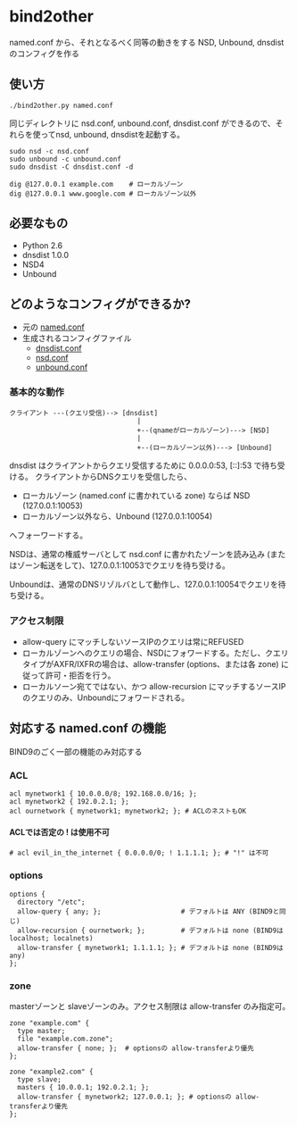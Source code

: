 # bind2other

named.conf から、それとなるべく同等の動きをする NSD, Unbound, dnsdist のコンフィグを作る

## 使い方

```
./bind2other.py named.conf
```

同じディレクトリに nsd.conf, unbound.conf, dnsdist.conf ができるので、それらを使ってnsd, unbound, dnsdistを起動する。

```
sudo nsd -c nsd.conf
sudo unbound -c unbound.conf
sudo dnsdist -C dnsdist.conf -d

dig @127.0.0.1 example.com    # ローカルゾーン
dig @127.0.0.1 www.google.com # ローカルゾーン以外
```

## 必要なもの
  - Python 2.6
  - dnsdist 1.0.0
  - NSD4
  - Unbound

## どのようなコンフィグができるか?

  - 元の [named.conf](https://github.com/hdais/bind2other/blob/master/example/named.conf)
  - 生成されるコンフィグファイル
    - [dnsdist.conf](https://github.com/hdais/bind2other/blob/master/example/dnsdist.conf)
    - [nsd.conf](https://github.com/hdais/bind2other/blob/master/example/nsd.conf)
    - [unbound.conf](https://github.com/hdais/bind2other/blob/master/example/unbound.conf)
  

### 基本的な動作

```
クライアント ---(クエリ受信)--> [dnsdist]
                                |
                                +--(qnameがローカルゾーン)---> [NSD]
                                |
                                +--(ローカルゾーン以外)---> [Unbound]
```

dnsdist はクライアントからクエリ受信するために 0.0.0.0:53, [::]:53 で待ち受ける。
クライアントからDNSクエリを受信したら、

  - ローカルゾーン (named.conf に書かれている zone) ならば NSD (127.0.0.1:10053)
  - ローカルゾーン以外なら、Unbound (127.0.0.1:10054)

へフォーワードする。

NSDは、通常の権威サーバとして nsd.conf に書かれたゾーンを読み込み (またはゾーン転送をして)、127.0.0.1:10053でクエリを待ち受ける。

Unboundは、通常のDNSリゾルバとして動作し、127.0.0.1:10054でクエリを待ち受ける。

### アクセス制限

  - allow-query にマッチしないソースIPのクエリは常にREFUSED
  - ローカルゾーンへのクエリの場合、NSDにフォワードする。ただし、クエリタイプがAXFR/IXFRの場合は、allow-transfer (options、または各 zone) に従って許可・拒否を行う。
  - ローカルソーン宛てではない、かつ allow-recursion にマッチするソースIPのクエリのみ、Unboundにフォワードされる。
  
## 対応する named.conf の機能

BIND9のごく一部の機能のみ対応する

### ACL
```
acl mynetwork1 { 10.0.0.0/8; 192.168.0.0/16; };
acl mynetwork2 { 192.0.2.1; };
acl ournetwork { mynetwork1; mynetwork2; }; # ACLのネストもOK
```
#### ACLでは否定の ! は使用不可
```
# acl evil_in_the_internet { 0.0.0.0/0; ! 1.1.1.1; }; # "!" は不可
```

### options
```
options {
  directory "/etc";
  allow-query { any; };                    # デフォルトは ANY (BIND9と同じ) 
  allow-recursion { ournetwork; };         # デフォルトは none (BIND9は localhost; localnets) 
  allow-transfer { mynetwork1; 1.1.1.1; }; # デフォルトは none (BIND9は any)
};
```

### zone

masterゾーンと slaveゾーンのみ。アクセス制限は allow-transfer のみ指定可。
```
zone "example.com" {
  type master;
  file "example.com.zone";
  allow-transfer { none; };  # optionsの allow-transferより優先
};

zone "example2.com" {
  type slave;
  masters { 10.0.0.1; 192.0.2.1; };
  allow-transfer { mynetwork2; 127.0.0.1; }; # optionsの allow-transferより優先
};
```

